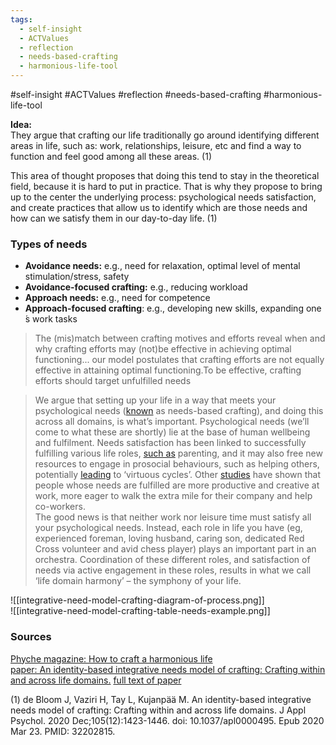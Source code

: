 ```yaml
---
tags:
  - self-insight
  - ACTValues
  - reflection
  - needs-based-crafting
  - harmonious-life-tool
---
```

#self-insight #ACTValues #reflection #needs-based-crafting #harmonious-life-tool



**Idea:**  
They argue that crafting our life traditionally go around identifying different areas in life, such as: work, relationships, leisure, etc and find a way to function and feel good among all these areas. (1) 

This area of thought proposes that doing this tend to stay in the theoretical field, because it is hard to put in practice.  That is why they propose to bring up to the center the underlying process: psychological needs satisfaction, and create practices that allow us to identify which are those needs and how can we satisfy them in our day-to-day life. (1) 


### Types of needs

* **Avoidance needs:** e.g., need for relaxation, optimal level of mental stimulation/stress, safety
* **Avoidance-focused crafting:** e.g., reducing workload
* **Approach needs:** e.g., need for competence
* **Approach-focused crafting**: e.g., developing new skills, expanding one ́s work tasks

> The (mis)match between crafting motives and efforts reveal when and why crafting efforts may (not)be effective in achieving optimal functioning... our model postulates that crafting efforts are not equally effective in attaining optimal functioning.To be effective, crafting efforts should target unfulfilled needs




> We argue that setting up your life in a way that meets your psychological needs ([known](https://psycnet.apa.org/record/2020-20229-001) as needs-based crafting), and doing this across all domains, is what’s important. Psychological needs (we’ll come to what these are shortly) lie at the base of human wellbeing and fulfilment. Needs satisfaction has been linked to successfully fulfilling various life roles, [such as](https://www.tandfonline.com/doi/full/10.1080/15374416.2013.769171) parenting, and it may also free new resources to engage in prosocial behaviours, such as helping others, potentially [leading](https://pubmed.ncbi.nlm.nih.gov/30640494/) to ‘virtuous cycles’. Other [studies](https://link.springer.com/article/10.1007/s11031-016-9578-2) have shown that people whose needs are fulfilled are more productive and creative at work, more eager to walk the extra mile for their company and help co-workers.  
> The good news is that neither work nor leisure time must satisfy all your psychological needs. Instead, each role in life you have (eg, experienced foreman, loving husband, caring son, dedicated Red Cross volunteer and avid chess player) plays an important part in an orchestra. Coordination of these different roles, and satisfaction of needs via active engagement in these roles, results in what we call ‘life domain harmony’ – the symphony of your life.


![[integrative-need-model-crafting-diagram-of-process.png]]  
![[integrative-need-model-crafting-table-needs-example.png]]

### Sources

[Phyche magazine: How to craft a harmonious life](https://psyche.co/guides/why-you-should-forget-work-life-balance-in-crafting-a-good-life)  
[paper: An identity-based integrative needs model of crafting: Crafting within and across life domains.](https://psycnet.apa.org/record/2020-20229-001) [full text of paper](https://core.ac.uk/reader/322611580)



(1) de Bloom J, Vaziri H, Tay L, Kujanpää M. An identity-based integrative needs model of crafting: Crafting within and across life domains. J Appl Psychol. 2020 Dec;105(12):1423-1446. doi: 10.1037/apl0000495. Epub 2020 Mar 23. PMID: 32202815.